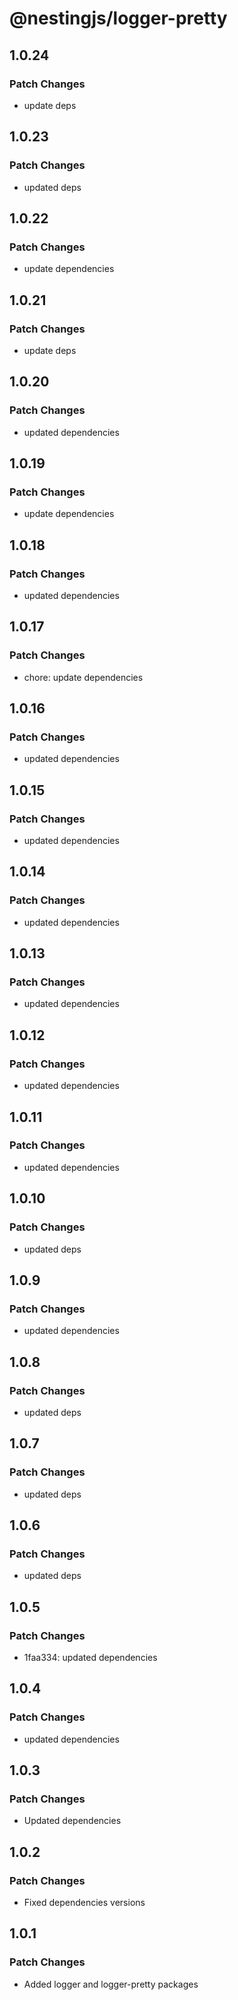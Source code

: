 # @nestingjs/logger-pretty

## 1.0.24

### Patch Changes

- update deps

## 1.0.23

### Patch Changes

- updated deps

## 1.0.22

### Patch Changes

- update dependencies

## 1.0.21

### Patch Changes

- update deps

## 1.0.20

### Patch Changes

- updated dependencies

## 1.0.19

### Patch Changes

- update dependencies

## 1.0.18

### Patch Changes

- updated dependencies

## 1.0.17

### Patch Changes

- chore: update dependencies

## 1.0.16

### Patch Changes

- updated dependencies

## 1.0.15

### Patch Changes

- updated dependencies

## 1.0.14

### Patch Changes

- updated dependencies

## 1.0.13

### Patch Changes

- updated dependencies

## 1.0.12

### Patch Changes

- updated dependencies

## 1.0.11

### Patch Changes

- updated dependencies

## 1.0.10

### Patch Changes

- updated deps

## 1.0.9

### Patch Changes

- updated dependencies

## 1.0.8

### Patch Changes

- updated deps

## 1.0.7

### Patch Changes

- updated deps

## 1.0.6

### Patch Changes

- updated deps

## 1.0.5

### Patch Changes

- 1faa334: updated dependencies

## 1.0.4

### Patch Changes

- updated dependencies

## 1.0.3

### Patch Changes

- Updated dependencies

## 1.0.2

### Patch Changes

- Fixed dependencies versions

## 1.0.1

### Patch Changes

- Added logger and logger-pretty packages
